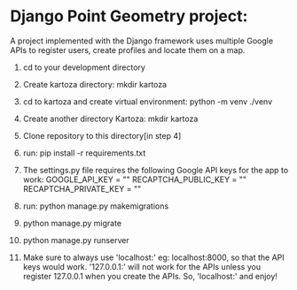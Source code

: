 Django Point Geometry project:
==============================
A project implemented with the Django framework uses multiple Google APIs 
to register users, create profiles and locate them on a map.

1. cd to your development directory
2. Create kartoza directory: mkdir kartoza
3. cd to kartoza and create virtual environment: python -m venv ./venv
4. Create another directory Kartoza: mkdir kartoza
5. Clone repository to this directory[in step 4]
6. run: pip install -r requirements.txt
7. The settings.py file requires the following Google API keys for the app to work:
    GOOGLE_API_KEY = ""
    RECAPTCHA_PUBLIC_KEY = ""
    RECAPTCHA_PRIVATE_KEY = ""
        
8. run: python manage.py makemigrations
9. python manage.py migrate
10. python manage.py runserver
11. Make sure to always use 'localhost:<port>' eg: localhost:8000, so 
    that the API keys would work. '127.0.0.1:<port>' will not work for the 
    APIs unless you register 127.0.0.1 when you create the APIs.
    So, 'localhost:<port>' and enjoy!

